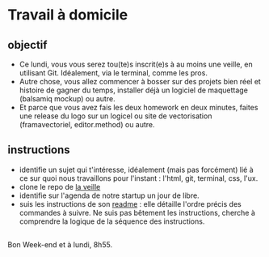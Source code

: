 # Travail à domicile

## objectif
- Ce lundi, vous vous serez tou(te)s inscrit(e)s à au moins une veille, en utilisant Git. Idéalement, via le terminal, comme les pros.
- Autre chose, vous allez commencer à bosser sur des projets bien réel et histoire de gagner du temps, installer déjà un logiciel de maquettage (balsamiq mockup) ou autre.
- Et parce que vous avez fais les deux homework en deux minutes, faites une release du logo sur un logicel ou site de vectorisation (framavectoriel,  editor.method) ou autre.


## instructions
- identifie un sujet qui t'intéresse, idéalement (mais pas forcément) lié à ce sur quoi nous travaillons pour l'instant : l'html, git, terminal, css, l'ux.
- clone le repo de [la veille](https://github.com/becodeorg/La-Veille)
- identifie sur l'agenda de notre startup un jour de libre.
- suis les instructions de son [readme](https://github.com/becodeorg/La-Veille/tree/master/Lovelace2) : elle détaille l'ordre précis des commandes à suivre. Ne suis pas bêtement les instructions, cherche à comprendre la logique de la séquence des instructions.

##

Bon Week-end et à lundi, 8h55.
